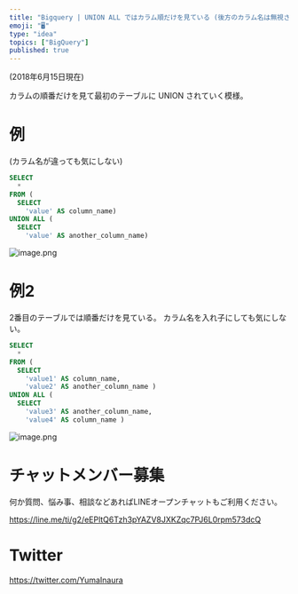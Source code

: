 ```yaml
---
title: "Bigquery | UNION ALL ではカラム順だけを見ている (後方のカラム名は無視される)"
emoji: "🖥"
type: "idea"
topics: ["BigQuery"]
published: true
---
```


(2018年6月15日現在)

カラムの順番だけを見て最初のテーブルに UNION されていく模様。

# 例

(カラム名が違っても気にしない)

```sql
SELECT
  *
FROM (
  SELECT
    'value' AS column_name)
UNION ALL (
  SELECT
    'value' AS another_column_name)
```


![image.png](https://qiita-image-store.s3.amazonaws.com/0/89618/5fa6fd77-ceb2-c9a7-bb3a-431af8a6a471.png)

# 例2

2番目のテーブルでは順番だけを見ている。
カラム名を入れ子にしても気にしない。

```sql
SELECT
  *
FROM (
  SELECT
    'value1' AS column_name,
    'value2' AS another_column_name )
UNION ALL (
  SELECT
    'value3' AS another_column_name,
    'value4' AS column_name )
```

![image.png](https://qiita-image-store.s3.amazonaws.com/0/89618/67fa172c-cc01-9b30-2ea5-3ebea659416c.png)








<!-- Update From Qiita API -->

# チャットメンバー募集


何か質問、悩み事、相談などあればLINEオープンチャットもご利用ください。

https://line.me/ti/g2/eEPltQ6Tzh3pYAZV8JXKZqc7PJ6L0rpm573dcQ





# Twitter


https://twitter.com/YumaInaura


<!-- Update From Qiita API -->


